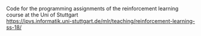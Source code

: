 Code for the programming assignments of the reinforcement learning course at the Uni of Stuttgart<br>
https://ipvs.informatik.uni-stuttgart.de/mlr/teaching/reinforcement-learning-ss-18/
